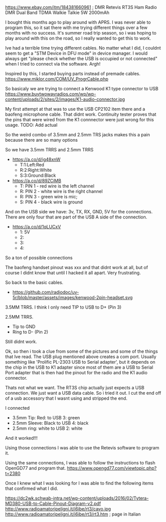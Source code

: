 https://www.ebay.com/itm/184381660961 ; DMR Retevis RT3S Ham Radio DMR Dual Band TDMA Walkie Talkie 5W 2000mAh

I bought this months ago to play around with APRS.  I was never able to program this, so it sat there with me trying different things over a few months with no success.  It's summer road trip season, so i was hoping to play around with this on the road, so I really wanted to get this to work.

Ive had a terrible time trying different cables.  No matter what I did, I couldnt seem to get a "STM Device in DFU mode" in device manager.  I would always get "please check whether the USB is occupied or not connected" when I tried to connect via the software.  Argh!

Inspired by this, I started buying parts instead of premade cables.
https://www.miklor.com/COM/UV_ProgrCable.php

So basicaly we are trying to connect a Kenwood K1 type connector to USB
https://www.buytwowayradios.com/wp/wp-content/uploads/2/sites/2/images/K1-audio-connector.jpg

My first attempt at that was to use the USB CP2102 item there and a baofeng microphone cable.  That didnt work.  Continuity tester proves that the pins that were wired from the K1 connnector were just wrong for this usage.  TODO: Add actual

So the weird combo of 3.5mm and 2.5mm TRS jacks makes this a pain because there are so many options

So we have 3.5mm TRRS and 2.5mm TRRS
  * https://a.co/d/ig48xnW
    * T:1:Left:Red
    * R:2:Right:White
    * S:3:Ground:Black
  * https://a.co/d/89ZCiMB
    * T: PIN 1 - red wire is the left channel
    * R: PIN 2 - white wire is the right channel
    * R: PIN 3 - green wire is mic;
    * S: PIN 4 - black wire is ground

And on the USB side we have: 3v, TX, RX, GND, 5V for the connections.  There are only four that are part of the USB A side of the connection.
  * https://a.co/d/1qLUCxV
    * 1: 5V
    * 2:
    * 3:
    * 4:

So a ton of possible connections

The baofeng handset pinout was xxx and that didnt work at all, but of course I didnt know that until I hacked it all apart.  Very frustrating.  

So back to the basic cables.
 * https://github.com/radiodoc/uv-5r/blob/master/assets/images/kenwood-2pin-headset.svg

3.5MM TRRS. I think I only need TIP to USB to D+ (Pin 3)

2.5MM TRRS. 
* Tip to GND
* Ring to D- (Pin 2)

Still didnt work.

 Ok, so then i took a clue from some of the pictures and some of the things that Ive read.  The USB plug mentioned above creates a com port.  Usually something like 'Prolific PL-2303 USB to Serial adapter', but it depends on the chip in the USB to K1 adapter since most of them are a USB to Serial Port adapter that is then had the pinout for the radio and the K1 audio connector.  
 
 Thats not what we want. The RT3S chip actually just expects a USB connection.  We just want a USB data cable.  So i tried it out.  I cut the end off of a usb accessory that I wasnt using and stripped the end.

 I connected
 * 3.5mm Tip: Red: to USB 3: green
 * 2.5mm Sleeve: Black to USB 4: black
 * 2.5mm ring: white to USB 2: white

 And it worked!!!

 Using those connections I was able to use the Retevis software to program it.  

Using the same connections, I was able to follow the instructions to flash OpenGD77 and program that.  https://www.opengd77.com/viewtopic.php?t=2380

Once I knew what I was looking for I was able to find the following items that confirmed what I did.

https://dc2wk.schwab-intra.net/wp-content/uploads/2016/02/Tytera-MD380-USB-to-Cable-Pinout-Diagram-v2.pdf
http://www.radioamatoripeligni.it/i6ibe/rt3/cavo.jpg
    http://www.radioamatoripeligni.it/i6ibe/rt3/rt3.htm ; page in Italian
